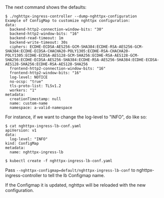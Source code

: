 The next command shows the defaults:
```
$ ./nghttpx-ingress-controller --dump-nghttpx-configuration
Example of ConfigMap to customize nghttpx configuration:
data:
  backend-http2-connection-window-bits: "30"
  backend-http2-window-bits: "16"
  backend-read-timeout: 1m
  backend-write-timeout: 30s
  ciphers: ECDHE-ECDSA-AES256-GCM-SHA384:ECDHE-RSA-AES256-GCM-SHA384:ECDHE-ECDSA-CHACHA20-POLY1305:ECDHE-RSA-CHACHA20-POLY1305:ECDHE-ECDSA-AES128-GCM-SHA256:ECDHE-RSA-AES128-GCM-SHA256:ECDHE-ECDSA-AES256-SHA384:ECDHE-RSA-AES256-SHA384:ECDHE-ECDSA-AES128-SHA256:ECDHE-RSA-AES128-SHA256
  frontend-http2-connection-window-bits: "16"
  frontend-http2-window-bits: "16"
  log-level: NOTICE
  no-ocsp: "true"
  tls-proto-list: TLSv1.2
  workers: "1"
metadata:
  creationTimestamp: null
  name: custom-name
  namespace: a-valid-namespace
```

For instance, if we want to change the log-level to "INFO", do like
so:

```
$ cat nghttpx-ingress-lb-conf.yaml
apiVersion: v1
data:
  log-level: "INFO"
kind: ConfigMap
metadata:
  name: nghttpx-ingress-lb

```

```
$ kubectl create -f nghttpx-ingress-lb-conf.yaml
```

Pass `--nghttpx-configmap=default/nghttpx-ingress-lb-conf` to
nghttpx-ingress-controller to tell the lb Configmap name.

If the Configmap it is updated, nghttpx will be reloaded with the new
configuration.
